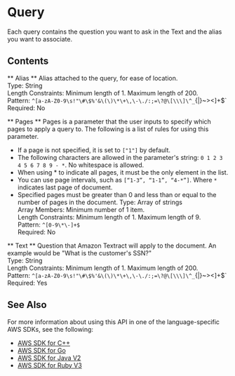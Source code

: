 # Query<a name="API_Query"></a>

Each query contains the question you want to ask in the Text and the alias you want to associate\.

## Contents<a name="API_Query_Contents"></a>

 ** Alias **   <a name="Textract-Type-Query-Alias"></a>
Alias attached to the query, for ease of location\.  
Type: String  
Length Constraints: Minimum length of 1\. Maximum length of 200\.  
Pattern: `^[a-zA-Z0-9\s!"\#\$%'&\(\)\*\+\,\-\./:;=\?@\[\\\]\^_`\{\|\}~><]+$`   
Required: No

 ** Pages **   <a name="Textract-Type-Query-Pages"></a>
Pages is a parameter that the user inputs to specify which pages to apply a query to\. The following is a list of rules for using this parameter\.  
+ If a page is not specified, it is set to `["1"]` by default\.
+ The following characters are allowed in the parameter's string: `0 1 2 3 4 5 6 7 8 9 - *`\. No whitespace is allowed\.
+ When using \* to indicate all pages, it must be the only element in the list\.
+ You can use page intervals, such as `[“1-3”, “1-1”, “4-*”]`\. Where `*` indicates last page of document\.
+ Specified pages must be greater than 0 and less than or equal to the number of pages in the document\.
Type: Array of strings  
Array Members: Minimum number of 1 item\.  
Length Constraints: Minimum length of 1\. Maximum length of 9\.  
Pattern: `^[0-9\*\-]+$`   
Required: No

 ** Text **   <a name="Textract-Type-Query-Text"></a>
Question that Amazon Textract will apply to the document\. An example would be "What is the customer's SSN?"  
Type: String  
Length Constraints: Minimum length of 1\. Maximum length of 200\.  
Pattern: `^[a-zA-Z0-9\s!"\#\$%'&\(\)\*\+\,\-\./:;=\?@\[\\\]\^_`\{\|\}~><]+$`   
Required: Yes

## See Also<a name="API_Query_SeeAlso"></a>

For more information about using this API in one of the language\-specific AWS SDKs, see the following:
+  [AWS SDK for C\+\+](https://docs.aws.amazon.com/goto/SdkForCpp/textract-2018-06-27/Query) 
+  [AWS SDK for Go](https://docs.aws.amazon.com/goto/SdkForGoV1/textract-2018-06-27/Query) 
+  [AWS SDK for Java V2](https://docs.aws.amazon.com/goto/SdkForJavaV2/textract-2018-06-27/Query) 
+  [AWS SDK for Ruby V3](https://docs.aws.amazon.com/goto/SdkForRubyV3/textract-2018-06-27/Query) 